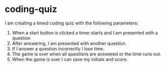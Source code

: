 # coding-quiz

I am creating a timed coding quiz with the following parameters:
1. When a start button is clicked a timer starts and I am presented with a question
2. After answering, I am presented with another question.
3. If I answer a question incorrectly I lose time.
4. The game is over when all questions are answered or the time runs out.
5. When the game is over I can save my initials and score.

<img url="./assets/images/Screen Shot 2022-02-11 at 6.24.07 PM.png">